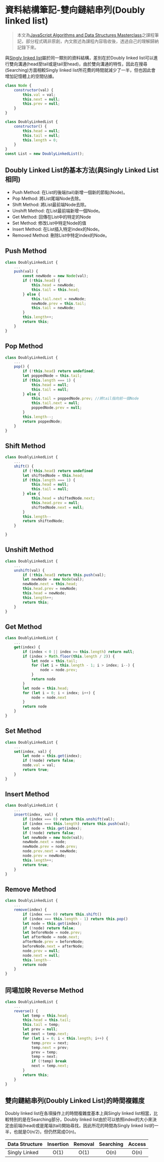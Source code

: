 # 資料結構筆記-雙向鏈結串列(Doubly linked list)

> 本文為[JavaScript Algorithms and Data Structures Masterclass](https://www.udemy.com/course/js-algorithms-and-data-structures-masterclass/)之課程筆記，部分程式碼非原創，內文敘述為課程內容吸收後，透過自己的理解歸納記錄下來。

與[Singly linked list]()屬於同一類別的資料結構，差別在於Doubly linked list可以進行雙向溝通(head至tail或是tail至head)，由於雙向溝通的特性，因此在搜尋(Searching)方面相較Singly linked list所花費的時間就減少了一半，但也因此會增加記憶體上的空間佔據。

``` js
class Node {
    constructor(val) {
        this.val = val;
        this.next = null;
        this.prev = null;
    }
}

class DoublyLinkedList {
    constructor() {
        this.head = null;
        this.tail = null;
        this.length = 0;
    }
}
const List = new DoublyLinkedList();
```

## Doubly Linked List的基本方法(與Singly Linked List相同)

* Push Method: 在List的後端(tail)新增一個新的節點(Node)。
* Pop Method: 將List尾端Node去除。
* Shift Method: 將List最前端Node去除。
* Unshift Method: 在List最前端新增一個Node。
* Get Method: 回傳在List中的特定的Node
* Set Method: 修改List中特定Node的值
* Insert Method: 在List插入特定index的Node。
* Removed Method: 刪除List中特定index的Node。

## Push Method

``` js
class DoublyLinkedList {
    ...
    push(val) {
        const newNode = new Node(val);
        if (!this.head) {
            this.head = newNode;
            this.tail = this.head;
        } else {
            this.tail.next = newNode;
            newNode.prev = this.tail;
            this.tail = newNode;
        }
        this.length++;
        return this;
    }
}
```

## Pop Method

``` js
class DoublyLinkedList {
    ...
    pop() {
        if (!this.head) return undefined;
        let poppedNode = this.tail;
        if (this.length === 1) {
            this.head = null;
            this.tail = null;
        } else {
            this.tail = poppedNode.prev; //將tail指向前一個Node
            this.tail.next = null;
            poppedNode.prev = null;
        }
        this.length--;
        return poppedNode;
    }
}
```

## Shift Method

``` js
class DoublyLinkedList {
    ...
    shift() {
        if (!this.head) return undefined
        let shiftedNode = this.head;
        if (this.length === 1) {
            this.head = null;
            this.tail = null;
        } else {
            this.head = shiftedNode.next;
            this.head.prev = null;
            shiftedNode.next = null;
        }
        this.length--
        return shiftedNode;
    }

}
```

## Unshift Method

``` js
class DoublyLinkedList {
    ...
    unshift(val) {
        if (!this.head) return this.push(val);
        let newNode = new Node(val);
        newNode.next = this.head;
        this.head.prev = newNode;
        this.head = newNode;
        this.length++;
        return this;
    }
}
```

## Get Method

``` js
class DoublyLinkedList {
    ...
    get(index) {
        if (index < 0 || index >= this.length) return null;
        if (index > Math.floor(this.length / 2)) {
            let node = this.tail;
            for (let i = this.length - 1; i > index; i--) {
                node = node.prev;
            }
            return node
        }
        let node = this.head;
        for (let i = 0; i < index; i++) {
            node = node.next
        }
        return node
    }
}
```

## Set Method

``` js
class DoublyLinkedList {
    ...
    set(index, val) {
        let node = this.get(index);
        if (!node) return false;
        node.val = val;
        return true;
    }
}
```

## Insert Method

``` js
class DoublyLinkedList {
    ...
    insert(index, val) {
        if (index === 0) return this.unshift(val);
        if (index === this.length) return this.push(val);
        let node = this.get(index);
        if (!node) return false;
        let newNode = new Node(val);
        newNode.next = node;
        newNode.prev = node.prev;
        node.prev.next = newNode;
        node.prev = newNode;
        this.length++;
        return true;
    }
}
```

## Remove Method

``` js
class DoublyLinkedList {
    ...
    remove(index) {
        if (index === 0) return this.shift()
        if (index === this.length - 1) return this.pop()
        let node = this.get(index);
        if (!node) return false;
        let beforeNode = node.prev;
        let afterNode = node.next;
        afterNode.prev = beforeNode;
        beforeNode.next = afterNode;
        node.prev = null;
        node.next = null;
        this.length--
        return node
    }
}
```

## 同場加映 Reverse Method

``` js
class DoublyLinkedList {
    ...
    reverse() {
        let temp = this.head;
        this.head = this.tail;
        this.tail = temp;
        let prev = null;
        let next = temp.next;
        for (let i = 0; i < this.length; i++) {
            temp.prev = next;
            temp.next = prev;
            prev = temp;
            temp = next;
            if (!temp) break
            next = temp.next;
        }
        return this;
    }
}
```

## 雙向鏈結串列(Doubly Linked List)的時間複雜度

Doubly linked list在各項操作上的時間複雜度基本上與Singly linked list相當，比較特別的是在Searching部分，Doubly linked list由於可以依照index的大小來決定由前端(head)或是尾端(tail)開始尋找，因此所花的時間為Singly linked list的一半，也就是O(n/2)，但仍然寫成O(n)。

Data Structure| Insertion| Removal  | Searching| Access
  ----------  |:--------:|:--------:|:--------:|:-------:
Singly Linked |   O(1)   |   O(1)   |   O(n)   | O(n)
